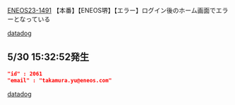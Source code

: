 [ENEOS23-1491](https://vqit.backlog.com/view/ENEOS23-1491) 【本番】【ENEOS堺】【エラー】ログイン後のホーム画面でエラーとなっている

[datadog](https://app.datadoghq.com/apm/traces?query=env%3Aeneos%20%40user.email%3Asakai.china%40raiznext.co.jp&agg_m=count&agg_m_source=base&agg_t=count&cols=core_service%2Ccore_resource_name%2Clog_duration%2Clog_http.method%2Clog_http.status_code&fromUser=false&graphType=flamegraph&historicalData=true&messageDisplay=inline&shouldShowLegend=true&sort=time&spanID=2087161082244935515&spanType=all&spanViewType=logs&storage=hot&timeHint=1746763268896&trace=AwAAAZazNEMg8f7VJAAAABhBWmF6TkU5WkFBQXlXTW8xOVRjTGdPWV8AAAAkMDE5NmIzOWItMTA3ZS00MmRhLTg4YmYtMWYxMDBjMTE0OTE5AAAASA&traceID=4604625827431502721&view=spans&start=1746763200000&end=1746763500000&paused=true)

## 5/30 15:32:52発生
```json
"id" : 2061
"email" : "takamura.yu@eneos.com"
```
[datadog](https://app.datadoghq.com/logs?query=env%3Akawasaki-eneos&agg_m=count&agg_m_source=base&agg_t=count&cols=host%2Cservice&event=AwAAAZcf5Lfjugo4vAAAABhBWmNmNU1QX0FBRGdtX0ZONGpfSG9RQUoAAABdMDE5NzIwMzQtN2JhMi00M2FkLTljNTktNDc4NTNiZjg1ZjJmLXN5bnRoZXRpYy10aW1lLTE3NDg1ODQ4MDAwMDAwMDAwMDBjLTE3NDg1OTE5OTk5MDYwMDAwMDFvAAQN4g&messageDisplay=inline&refresh_mode=paused&storage=hot&stream_sort=desc&viz=stream&from_ts=1748586720000&to_ts=1748586780000&live=false)